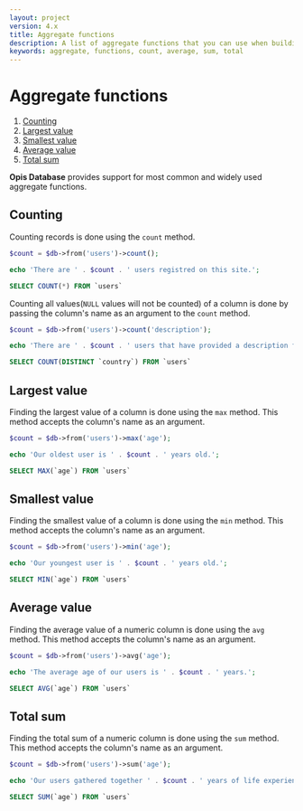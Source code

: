 ```yaml
---
layout: project
version: 4.x
title: Aggregate functions
description: A list of aggregate functions that you can use when building your query
keywords: aggregate, functions, count, average, sum, total
---
```

# Aggregate functions

1. [Counting](#counting)
2. [Largest value](#largest-value)
3. [Smallest value](#smallest-value)
4. [Average value](#average-value)
5. [Total sum](#total-sum)

**Opis Database** provides support for most common and widely used aggregate functions.

## Counting

Counting records is done using the `count` method. 

```php
$count = $db->from('users')->count();

echo 'There are ' . $count . ' users registred on this site.';
```
```sql
SELECT COUNT(*) FROM `users`
```

Counting all values(`NULL` values will not be counted) of a column is done by 
passing the column's name as an argument to the `count` method. 

```php
$count = $db->from('users')->count('description');

echo 'There are ' . $count . ' users that have provided a description for their profile.';
```
```sql
SELECT COUNT(DISTINCT `country`) FROM `users`
```

## Largest value

Finding the largest value of a column is done using the `max` method. 
This method accepts the column's name as an argument. 

```php
$count = $db->from('users')->max('age');

echo 'Our oldest user is ' . $count . ' years old.';
```
```sql
SELECT MAX(`age`) FROM `users`
```

## Smallest value

Finding the smallest value of a column is done using the `min` method. 
This method accepts the column's name as an argument. 

```php
$count = $db->from('users')->min('age');

echo 'Our youngest user is ' . $count . ' years old.';
```
```sql
SELECT MIN(`age`) FROM `users`
```

## Average value

Finding the average value of a numeric column is done using the `avg` method. 
This method accepts the column's name as an argument. 

```php
$count = $db->from('users')->avg('age');

echo 'The average age of our users is ' . $count . ' years.';
```
```sql
SELECT AVG(`age`) FROM `users`
```

## Total sum

Finding the total sum of a numeric column is done using the `sum` method. 
This method accepts the column's name as an argument. 

```php
$count = $db->from('users')->sum('age');

echo 'Our users gathered together ' . $count . ' years of life experience.';
```
```sql
SELECT SUM(`age`) FROM `users`
```


